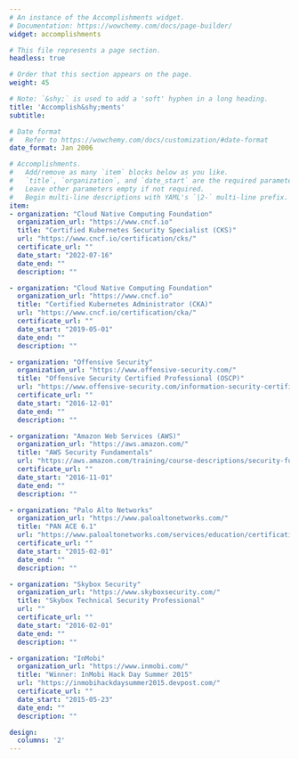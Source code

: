 ```yaml
---
# An instance of the Accomplishments widget.
# Documentation: https://wowchemy.com/docs/page-builder/
widget: accomplishments

# This file represents a page section.
headless: true

# Order that this section appears on the page.
weight: 45

# Note: `&shy;` is used to add a 'soft' hyphen in a long heading.
title: 'Accomplish&shy;ments'
subtitle:

# Date format
#   Refer to https://wowchemy.com/docs/customization/#date-format
date_format: Jan 2006

# Accomplishments.
#   Add/remove as many `item` blocks below as you like.
#   `title`, `organization`, and `date_start` are the required parameters.
#   Leave other parameters empty if not required.
#   Begin multi-line descriptions with YAML's `|2-` multi-line prefix.
item:
- organization: "Cloud Native Computing Foundation"
  organization_url: "https://www.cncf.io"
  title: "Certified Kubernetes Security Specialist (CKS)"
  url: "https://www.cncf.io/certification/cks/"
  certificate_url: ""
  date_start: "2022-07-16"
  date_end: ""
  description: ""

- organization: "Cloud Native Computing Foundation"
  organization_url: "https://www.cncf.io"
  title: "Certified Kubernetes Administrator (CKA)"
  url: "https://www.cncf.io/certification/cka/"
  certificate_url: ""
  date_start: "2019-05-01"
  date_end: ""
  description: ""

- organization: "Offensive Security"
  organization_url: "https://www.offensive-security.com/"
  title: "Offensive Security Certified Professional (OSCP)"
  url: "https://www.offensive-security.com/information-security-certifications/oscp-offensive-security-certified-professional/"
  certificate_url: ""
  date_start: "2016-12-01"
  date_end: ""
  description: ""

- organization: "Amazon Web Services (AWS)"
  organization_url: "https://aws.amazon.com/"
  title: "AWS Security Fundamentals"
  url: "https://aws.amazon.com/training/course-descriptions/security-fundamentals/"
  certificate_url: ""
  date_start: "2016-11-01"
  date_end: ""
  description: ""

- organization: "Palo Alto Networks"
  organization_url: "https://www.paloaltonetworks.com/"
  title: "PAN ACE 6.1"
  url: "https://www.paloaltonetworks.com/services/education/certification"
  certificate_url: ""
  date_start: "2015-02-01"
  date_end: ""
  description: ""

- organization: "Skybox Security"
  organization_url: "https://www.skyboxsecurity.com/"
  title: "Skybox Technical Security Professional"
  url: ""
  certificate_url: ""
  date_start: "2016-02-01"
  date_end: ""
  description: ""

- organization: "InMobi"
  organization_url: "https://www.inmobi.com/"
  title: "Winner: InMobi Hack Day Summer 2015"
  url: "https://inmobihackdaysummer2015.devpost.com/"
  certificate_url: ""
  date_start: "2015-05-23"
  date_end: ""
  description: ""

design:
  columns: '2' 
---
```

